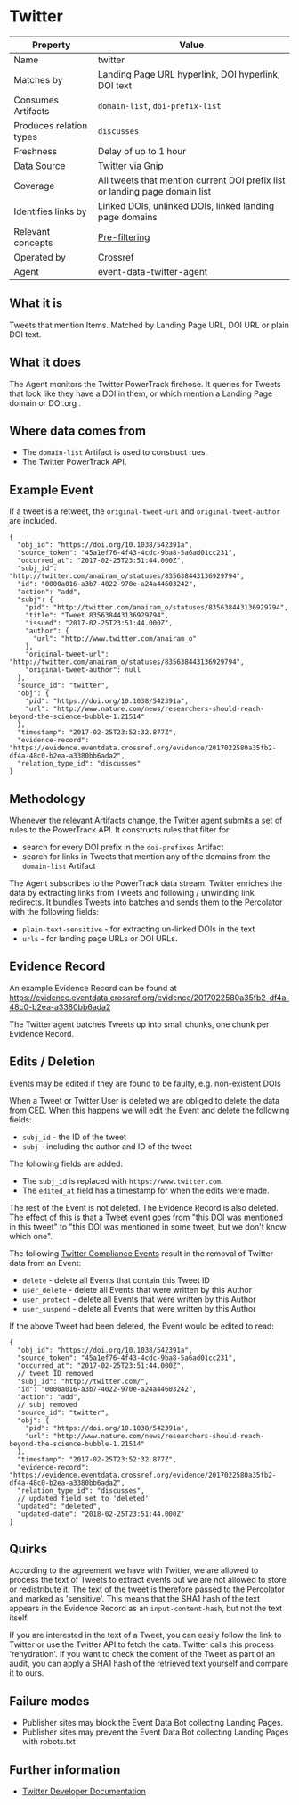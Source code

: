 # Twitter

| Property                  | Value          |
|---------------------------|----------------|
| Name                      | twitter |
| Matches by                | Landing Page URL hyperlink, DOI hyperlink, DOI text |
| Consumes Artifacts        | `domain-list`, `doi-prefix-list` |
| Produces relation types   | `discusses` |
| Freshness                 | Delay of up to 1 hour |
| Data Source               | Twitter via Gnip |
| Coverage                  | All tweets that mention current DOI prefix list or landing page domain list |
| Identifies links by       | Linked DOIs, unlinked DOIs, linked landing page domains |
| Relevant concepts         | [Pre-filtering](#pre-filtering) |
| Operated by               | Crossref |
| Agent                     | event-data-twitter-agent |

## What it is

Tweets that mention Items. Matched by Landing Page URL, DOI URL or plain DOI text.

## What it does

The Agent monitors the Twitter PowerTrack firehose. It queries for Tweets that look like they have a DOI in them, or which mention a Landing Page domain or DOI.org .

## Where data comes from

 - The `domain-list` Artifact is used to construct rues.
 - The Twitter PowerTrack API.

## Example Event

If a tweet is a retweet, the `original-tweet-url` and `original-tweet-author` are included.

    {
      "obj_id": "https://doi.org/10.1038/542391a",
      "source_token": "45a1ef76-4f43-4cdc-9ba8-5a6ad01cc231",
      "occurred_at": "2017-02-25T23:51:44.000Z",
      "subj_id": "http://twitter.com/anairam_o/statuses/835638443136929794",
      "id": "0000a016-a3b7-4022-970e-a24a44603242",
      "action": "add",
      "subj": {
        "pid": "http://twitter.com/anairam_o/statuses/835638443136929794",
        "title": "Tweet 835638443136929794",
        "issued": "2017-02-25T23:51:44.000Z",
        "author": {
          "url": "http://www.twitter.com/anairam_o"
        },
        "original-tweet-url": "http://twitter.com/anairam_o/statuses/835638443136929794",
        "original-tweet-author": null
      },
      "source_id": "twitter",
      "obj": {
        "pid": "https://doi.org/10.1038/542391a",
        "url": "http://www.nature.com/news/researchers-should-reach-beyond-the-science-bubble-1.21514"
      },
      "timestamp": "2017-02-25T23:52:32.877Z",
      "evidence-record": "https://evidence.eventdata.crossref.org/evidence/2017022580a35fb2-df4a-48c0-b2ea-a3380bb6ada2",
      "relation_type_id": "discusses"
    }


## Methodology

Whenever the relevant Artifacts change, the Twitter agent submits a set of rules to the PowerTrack API. It constructs rules that filter for:

 - search for every DOI prefix in the `doi-prefixes` Artifact
 - search for links in Tweets that mention any of the domains from the `domain-list` Artifact

The Agent subscribes to the PowerTrack data stream. Twitter enriches the data by extracting links from Tweets and following / unwinding link redirects. It bundles Tweets into batches and sends them to the Percolator with the following fields:

 - `plain-text-sensitive` - for extracting un-linked DOIs in the text
 - `urls` - for landing page URLs or DOI URLs. 

## Evidence Record

An example Evidence Record can be found at https://evidence.eventdata.crossref.org/evidence/2017022580a35fb2-df4a-48c0-b2ea-a3380bb6ada2

The Twitter agent batches Tweets up into small chunks, one chunk per Evidence Record.

## Edits / Deletion

Events may be edited if they are found to be faulty, e.g. non-existent DOIs

When a Tweet or Twitter User is deleted we are obliged to delete the data from CED. When this happens we will edit the Event and delete the following fields:

 - `subj_id` - the ID of the tweet
 - `subj` - including the author and ID of the tweet

The following fields are added:

 - The `subj_id` is replaced with `https://www.twitter.com`.
 - The `edited_at` field has a timestamp for when the edits were made.

The rest of the Event is not deleted. The Evidence Record is also deleted. The effect of this is that a Tweet event goes from "this DOI was mentioned in this tweet" to "this DOI was mentioned in some tweet, but we don't know which one".

The following [Twitter Compliance Events](http://support.gnip.com/apis/compliance_firehose2.0/overview.html) result in the removal of Twitter data from an Event:

 - `delete` - delete all Events that contain this Tweet ID
 - `user_delete` - delete all Events that were written by this Author
 - `user_protect` - delete all Events that were written by this Author
 - `user_suspend` - delete all Events that were written by this Author


If the above Tweet had been deleted, the Event would be edited to read:

    {
      "obj_id": "https://doi.org/10.1038/542391a",
      "source_token": "45a1ef76-4f43-4cdc-9ba8-5a6ad01cc231",
      "occurred_at": "2017-02-25T23:51:44.000Z",
      // tweet ID removed
      "subj_id": "http://twitter.com/",
      "id": "0000a016-a3b7-4022-970e-a24a44603242",
      "action": "add",
      // subj removed
      "source_id": "twitter",
      "obj": {
        "pid": "https://doi.org/10.1038/542391a",
        "url": "http://www.nature.com/news/researchers-should-reach-beyond-the-science-bubble-1.21514"
      },
      "timestamp": "2017-02-25T23:52:32.877Z",
      "evidence-record": "https://evidence.eventdata.crossref.org/evidence/2017022580a35fb2-df4a-48c0-b2ea-a3380bb6ada2",
      "relation_type_id": "discusses",
      // updated field set to 'deleted'
      "updated": "deleted",
      "updated-date": "2018-02-25T23:51:44.000Z"
    }


## Quirks

According to the agreement we have with Twitter, we are allowed to process the text of Tweets to extract events but we are not allowed to store or redistribute it. The text of the tweet is therefore passed to the Percolator and marked as 'sensitive'. This means that the SHA1 hash of the text appears in the Evidence Record as an `input-content-hash`, but not the text itself.

If you are interested in the text of a Tweet, you can easily follow the link to Twitter or use the Twitter API to fetch the data. Twitter calls this process 'rehydration'. If you want to check the content of the Tweet as part of an audit, you can apply a SHA1 hash of the retrieved text yourself and compare it to ours.

## Failure modes

 - Publisher sites may block the Event Data Bot collecting Landing Pages.
 - Publisher sites may prevent the Event Data Bot collecting Landing Pages with robots.txt

## Further information

 - [Twitter Developer Documentation](https://dev.twitter.com/)

